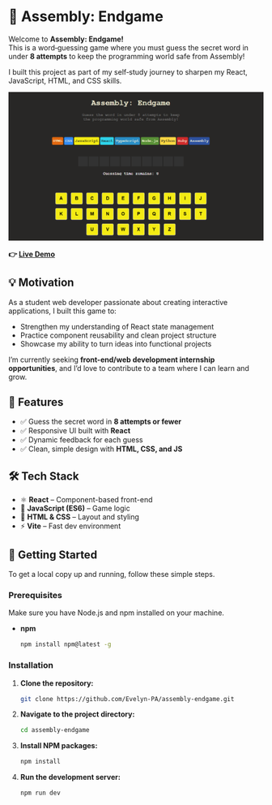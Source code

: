
# 🚀 Assembly: Endgame

Welcome to **Assembly: Endgame!**  
This is a word‑guessing game where you must guess the secret word in under **8 attempts** to keep the programming world safe from Assembly!

I built this project as part of my self‑study journey to sharpen my React, JavaScript, HTML, and CSS skills.



![Screenshot of Assembly Endgame](/src/assets/Assembly-game.png)

**👉 [Live Demo](https://assembly-endgame-pearl-psi.vercel.app/)**

## 💡 Motivation
As a student web developer passionate about creating interactive applications, I built this game to:
- Strengthen my understanding of React state management
- Practice component reusability and clean project structure
- Showcase my ability to turn ideas into functional projects

I’m currently seeking **front-end/web development internship opportunities**, and I’d love to contribute to a team where I can learn and grow.

## 🎯 Features
- ✅ Guess the secret word in **8 attempts or fewer**
- ✅ Responsive UI built with **React**
- ✅ Dynamic feedback for each guess
- ✅ Clean, simple design with **HTML, CSS, and JS**


## 🛠️ Tech Stack
- ⚛️ **React** – Component-based front-end
- 📜 **JavaScript (ES6)** – Game logic
- 🎨 **HTML & CSS** – Layout and styling
- ⚡ **Vite** – Fast dev environment

## 🚀 Getting Started

To get a local copy up and running, follow these simple steps.

### Prerequisites

Make sure you have Node.js and npm installed on your machine.
*   **npm**
    ```sh
    npm install npm@latest -g
    ```

### Installation

1.  **Clone the repository:**
    ```sh
    git clone https://github.com/Evelyn-PA/assembly-endgame.git
    ```
2.  **Navigate to the project directory:**
    ```sh
    cd assembly-endgame
    ```
3.  **Install NPM packages:**
    ```sh
    npm install
    ```
4. **Run the development server:**
    ```sh
    npm run dev
    ```